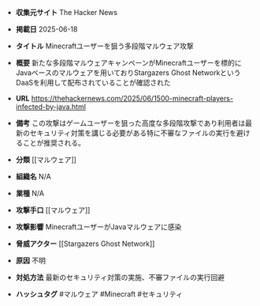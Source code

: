 - **収集元サイト**
The Hacker News

- **掲載日**
2025-06-18

- **タイトル**
Minecraftユーザーを狙う多段階マルウェア攻撃

- **概要**
新たな多段階マルウェアキャンペーンがMinecraftユーザーを標的にJavaベースのマルウェアを用いておりStargazers Ghost NetworkというDaaSを利用して配布されていることが確認された

- **URL**
https://thehackernews.com/2025/06/1500-minecraft-players-infected-by-java.html

- **備考**
この攻撃はゲームユーザーを狙った高度な多段階攻撃であり利用者は最新のセキュリティ対策を講じる必要がある特に不審なファイルの実行を避けることが推奨される。

- **分類**
[[マルウェア]]

- **組織名**
N/A

- **業種**
N/A

- **攻撃手口**
[[マルウェア]]

- **攻撃影響**
MinecraftユーザーがJavaマルウェアに感染

- **脅威アクター**
[[Stargazers Ghost Network]]

- **原因**
不明

- **対処方法**
最新のセキュリティ対策の実施、不審ファイルの実行回避

- **ハッシュタグ**
#マルウェア #Minecraft #セキュリティ
